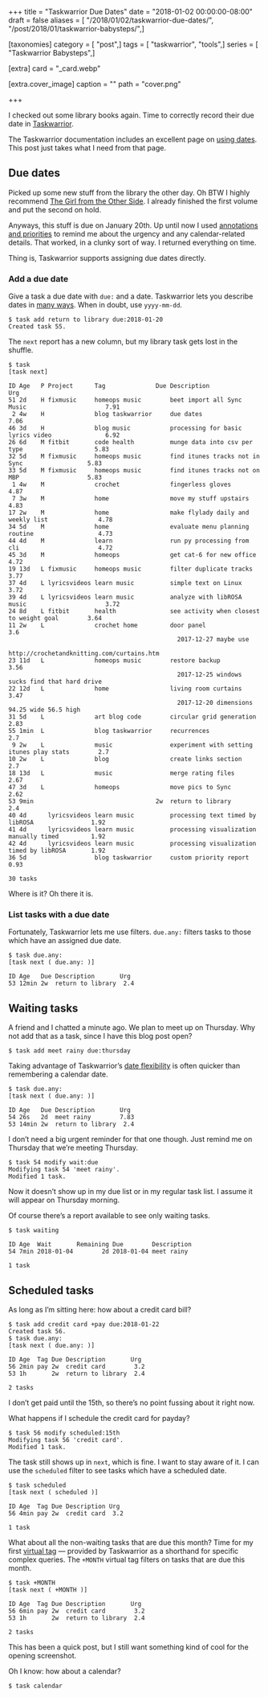 +++
title = "Taskwarrior Due Dates"
date = "2018-01-02 00:00:00-08:00"
draft = false
aliases = [ "/2018/01/02/taskwarrior-due-dates/", "/post/2018/01/taskwarrior-babysteps/",]

[taxonomies]
category = [ "post",]
tags = [ "taskwarrior", "tools",]
series = [ "Taskwarrior Babysteps",]

[extra]
card = "_card.webp"

[extra.cover_image]
caption = ""
path = "cover.png"

+++

I checked out some library books again. Time to correctly record their
due date in [Taskwarrior](https://taskwarrior.org).

The Taskwarrior documentation includes an excellent page on [using
dates](https://taskwarrior.org/docs/using_dates.html). This post just
takes what I need from that page.

## Due dates

Picked up some new stuff from the library the other day. Oh BTW I highly
recommend [The Girl from the Other
Side](https://www.goodreads.com/book/show/30139736-the-girl-from-the-other-side).
I already finished the first volume and put the second on hold.

Anyways, this stuff is due on January 20th. Up until now I used
[annotations and priorities](/post/2017/12/taskwarrior-priorities) to
remind me about the urgency and any calendar-related details. That
worked, in a clunky sort of way. I returned everything on time.

Thing is, Taskwarrior supports assigning due dates directly.

### Add a due date

Give a task a due date with `due:` and a date. Taskwarrior lets you
describe dates in [many
ways](https://taskwarrior.org/docs/named_dates.html). When in doubt, use
`yyyy-mm-dd`.

    $ task add return to library due:2018-01-20
    Created task 55.

The `next` report has a new column, but my library task gets lost in the
shuffle.

    $ task
    [task next]

    ID Age   P Project      Tag              Due Description                                     Urg
    51 2d    H fixmusic     homeops music        beet import all Sync Music                      7.91
     2 4w    H              blog taskwarrior     due dates                                       7.06
    46 3d    H              blog music           processing for basic lyrics video               6.92
    26 6d    M fitbit       code health          munge data into csv per type                    5.83
    32 5d    M fixmusic     homeops music        find itunes tracks not in Sync                  5.83
    33 5d    M fixmusic     homeops music        find itunes tracks not on MBP                   5.83
     1 4w    M              crochet              fingerless gloves                               4.87
     7 3w    M              home                 move my stuff upstairs                          4.83
    17 2w    M              home                 make flylady daily and weekly list              4.78
    34 5d    M              home                 evaluate menu planning routine                  4.73
    44 4d    M              learn                run py processing from cli                      4.72
    45 3d    M              homeops              get cat-6 for new office                        4.72
    19 13d   L fixmusic     homeops music        filter duplicate tracks                         3.77
    37 4d    L lyricsvideos learn music          simple text on Linux                            3.72
    39 4d    L lyricsvideos learn music          analyze with libROSA music                      3.72
    24 8d    L fitbit       health               see activity when closest to weight goal        3.64
    11 2w    L              crochet home         door panel                                       3.6
                                                   2017-12-27 maybe use
                                                 http://crochetandknitting.com/curtains.htm
    23 11d   L              homeops music        restore backup                                  3.56
                                                   2017-12-25 windows sucks find that hard drive
    22 12d   L              home                 living room curtains                            3.47
                                                   2017-12-20 dimensions 94.25 wide 56.5 high
    31 5d    L              art blog code        circular grid generation                        2.83
    55 1min  L              blog taskwarrior     recurrences                                      2.7
     9 2w    L              music                experiment with setting itunes play stats        2.7
    10 2w    L              blog                 create links section                             2.7
    18 13d   L              music                merge rating files                              2.67
    47 3d    L              homeops              move pics to Sync                               2.62
    53 9min                                  2w  return to library                                2.4
    40 4d      lyricsvideos learn music          processing text timed by libROSA                1.92
    41 4d      lyricsvideos learn music          processing visualization manually timed         1.92
    42 4d      lyricsvideos learn music          processing visualization timed by libROSA       1.92
    36 5d                   blog taskwarrior     custom priority report                          0.93

    30 tasks

Where is it? Oh there it is.

### List tasks with a due date

Fortunately, Taskwarrior lets me use filters. `due.any:` filters tasks
to those which have an assigned due date.

    $ task due.any:
    [task next ( due.any: )]

    ID Age   Due Description       Urg
    53 12min 2w  return to library  2.4

## Waiting tasks

A friend and I chatted a minute ago. We plan to meet up on Thursday. Why
not add that as a task, since I have this blog post open?

    $ task add meet rainy due:thursday

Taking advantage of Taskwarrior’s [date
flexibility](https://taskwarrior.org/docs/named_dates.html) is often
quicker than remembering a calendar date.

    $ task due.any:
    [task next ( due.any: )]

    ID Age   Due Description       Urg
    54 26s   2d  meet rainy        7.83
    53 14min 2w  return to library  2.4

I don’t need a big urgent reminder for that one though. Just remind me
on Thursday that we’re meeting Thursday.

    $ task 54 modify wait:due
    Modifying task 54 'meet rainy'.
    Modified 1 task.

Now it doesn’t show up in my due list or in my regular task list. I
assume it will appear on Thursday morning.

Of course there’s a report available to see only waiting tasks.

    $ task waiting

    ID Age  Wait       Remaining Due        Description
    54 7min 2018-01-04        2d 2018-01-04 meet rainy

    1 task

## Scheduled tasks

As long as I’m sitting here: how about a credit card bill?

    $ task add credit card +pay due:2018-01-22
    Created task 56.
    $ task due.any:
    [task next ( due.any: )]

    ID Age  Tag Due Description       Urg
    56 2min pay 2w  credit card        3.2
    53 1h       2w  return to library  2.4

    2 tasks

I don’t get paid until the 15th, so there’s no point fussing about it
right now.

What happens if I schedule the credit card for payday?

    $ task 56 modify scheduled:15th
    Modifying task 56 'credit card'.
    Modified 1 task.

The task still shows up in `next`, which is fine. I want to stay aware
of it. I can use the `scheduled` filter to see tasks which have a
scheduled date.

    $ task scheduled
    [task next ( scheduled )]

    ID Age  Tag Due Description Urg
    56 4min pay 2w  credit card  3.2

    1 task

What about all the non-waiting tasks that are due this month? Time for
my first [virtual tag](https://taskwarrior.org/docs/tags.html#supported)
— provided by Taskwarrior as a shorthand for specific complex queries.
The `+MONTH` virtual tag filters on tasks that are due this month.

    $ task +MONTH
    [task next ( +MONTH )]

    ID Age  Tag Due Description       Urg
    56 6min pay 2w  credit card        3.2
    53 1h       2w  return to library  2.4

    2 tasks

This has been a quick post, but I still want something kind of cool for
the opening screenshot.

Oh I know: how about a calendar?

    $ task calendar